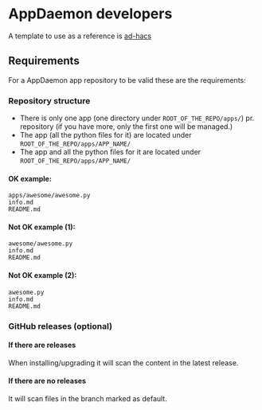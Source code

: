 # AppDaemon developers

A template to use as a reference is [ad-hacs](https://github.com/ludeeus/ad-hacs)

## Requirements

For a AppDaemon app repository to be valid these are the requirements:

### Repository structure

- There is only one app (one directory under `ROOT_OF_THE_REPO/apps/`) pr. repository (if you have more, only the first one will be managed.)
- The app (all the python files for it) are located under `ROOT_OF_THE_REPO/apps/APP_NAME/`
- The app and all the python files for it are located under `ROOT_OF_THE_REPO/apps/APP_NAME/`

#### OK example:

```text
apps/awesome/awesome.py
info.md
README.md
```

#### Not OK example (1):

```text
awesome/awesome.py
info.md
README.md
```

#### Not OK example (2):

```text
awesome.py
info.md
README.md
```

### GitHub releases (optional)

#### If there are releases

When installing/upgrading it will scan the content in the latest release.

#### If there are no releases

It will scan files in the branch marked as default.

<!-- Disable sidebar -->
<script>
let sidebar = document.getElementsByClassName("col-md-3")[0];
document.getElementsByClassName("col-md-9")[0];
sidebar.parentNode.removeChild(sidebar);
document.getElementsByClassName("col-md-9")[0].style.width = "100%";
</script>
<!-- Disable sidebar -->